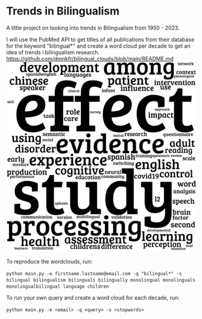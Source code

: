 # Trends in Bilingualism

A little project on looking into trends in Bilingualism from 1950 - 2023.

I will use the PubMed API to get titles of all publications from their database for the keyword "bilingual*" and create a word cloud per decade to get an idea of trends i bilingualism research.
https://github.com/dmnkfr/bilingual_clouds/blob/main/README.md
![20202s](https://github.com/dmnkfr/bilingual_clouds/blob/main/output/2020s.png?raw=true)

To reproduce the wordclouds, run:

`python main.py -e firstname.lastname@email.com -q "bilingual*" -s bilingual bilingualism bilinguals bilingually monolingual monolinguals  monolingualbilingual language children`

To run your own query and create a word cloud for each decade, run:

`python main.py -e <email> -q <query> -s <stopwords>`
